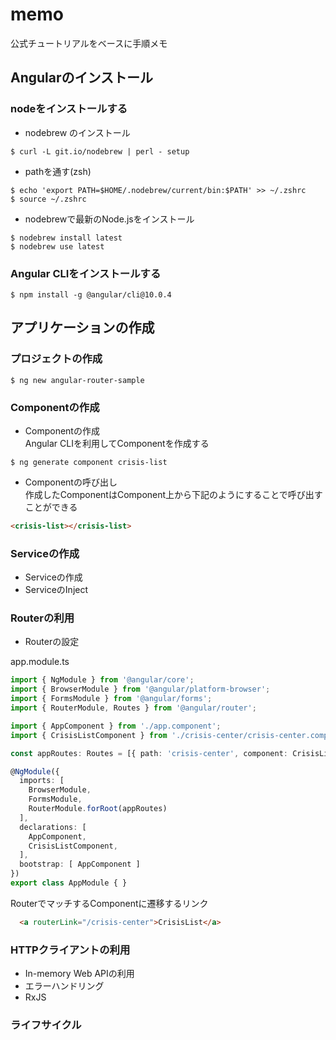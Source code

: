 # memo
公式チュートリアルをベースに手順メモ

## Angularのインストール
### nodeをインストールする
* nodebrew のインストール
```shell
$ curl -L git.io/nodebrew | perl - setup
```

* pathを通す(zsh)
```shell
$ echo 'export PATH=$HOME/.nodebrew/current/bin:$PATH' >> ~/.zshrc
$ source ~/.zshrc
```

* nodebrewで最新のNode.jsをインストール
```shell
$ nodebrew install latest
$ nodebrew use latest
```
 
### Angular CLIをインストールする
```shell
$ npm install -g @angular/cli@10.0.4
```

## アプリケーションの作成
### プロジェクトの作成
```shell
$ ng new angular-router-sample
```
### Componentの作成
* Componentの作成  
Angular CLIを利用してComponentを作成する
```shell
$ ng generate component crisis-list
```
* Componentの呼び出し  
作成したComponentはComponent上から下記のようにすることで呼び出すことができる
```html
<crisis-list></crisis-list>
```
### Serviceの作成
* Serviceの作成
* ServiceのInject
### Routerの利用
* Routerの設定

app.module.ts
```typescript
import { NgModule } from '@angular/core';
import { BrowserModule } from '@angular/platform-browser';
import { FormsModule } from '@angular/forms';
import { RouterModule, Routes } from '@angular/router';

import { AppComponent } from './app.component';
import { CrisisListComponent } from './crisis-center/crisis-center.component';

const appRoutes: Routes = [{ path: 'crisis-center', component: CrisisListComponent }];

@NgModule({
  imports: [
    BrowserModule,
    FormsModule,
    RouterModule.forRoot(appRoutes)
  ],
  declarations: [
    AppComponent,
    CrisisListComponent,
  ],
  bootstrap: [ AppComponent ]
})
export class AppModule { }
```

RouterでマッチするComponentに遷移するリンク
```html
  <a routerLink="/crisis-center">CrisisList</a>
```
### HTTPクライアントの利用
* In-memory Web APIの利用
* エラーハンドリング
* RxJS
### ライフサイクル
